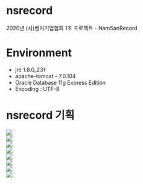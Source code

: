 # nsrecord
2020년 (사)벤처기업협회 1조 프로젝트 - NamSanRecord

# Environment
 - jre 1.8.0_231
 - apache-tomcat - 7.0.104
 - Oracle Database 11g Express Edition
 - Encoding : UTF-8

# nsrecord 기획
<img src="https://user-images.githubusercontent.com/64110645/83994138-76b24200-a990-11ea-91e4-7f9d437df590.JPG"><Br>
<img src="https://user-images.githubusercontent.com/64110645/83994142-79ad3280-a990-11ea-93c7-1f7b8781f592.JPG"><Br>
<img src="https://user-images.githubusercontent.com/64110645/83994145-7c0f8c80-a990-11ea-844d-da66e64c75d5.JPG"><Br>
<img src="https://user-images.githubusercontent.com/64110645/83994149-7dd95000-a990-11ea-9eac-b98d5c315d15.JPG"><Br>
<img src="https://user-images.githubusercontent.com/64110645/83994154-816cd700-a990-11ea-8398-127bd70a5738.JPG"><Br>
<img src="https://user-images.githubusercontent.com/64110645/83994165-86ca2180-a990-11ea-974f-39e9e906ac13.JPG"><Br>
<img src="https://user-images.githubusercontent.com/64110645/83994176-95183d80-a990-11ea-992f-9e422cd289c6.JPG"><Br>
<img src="https://user-images.githubusercontent.com/64110645/83994186-9b0e1e80-a990-11ea-88f5-48690fcbb073.JPG"><Br>

